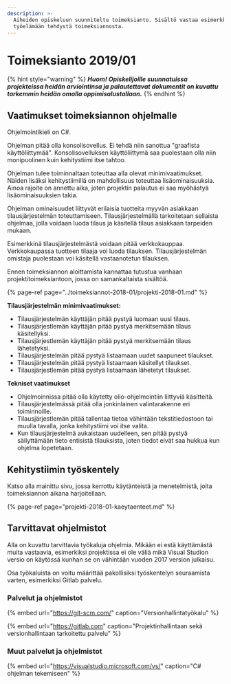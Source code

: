 ```yaml
---
description: >-
  Aiheiden opiskeluun suunniteltu toimeksianto. Sisältö vastaa esimerkkiä
  työelämään tehdystä toimeksiannosta.
---
```


# Toimeksianto 2019/01

{% hint style="warning" %}
_**Huom! Opiskelijoille suunnatuissa projekteissa heidän arviointinsa ja palautettavat dokumentit on kuvattu tarkemmin heidän omalla oppimisalustallaan.**_
{% endhint %}

## Vaatimukset toimeksiannon ohjelmalle

Ohjelmointikieli on C\#.

Ohjelman pitää olla konsolisovellus. Ei tehdä niin sanottua "graafista käyttöliittymää". Konsolisovelluksen käyttöliittymä saa puolestaan olla niin monipuolinen kuin kehitystiimi itse tahtoo.

Ohjelman tulee toiminnaltaan toteuttaa alla olevat minimivaatimukset. Näiden lisäksi kehitystiimillä on mahdollisuus toteuttaa lisäominaisuuksia. Ainoa rajoite on annettu aika, joten projektin palautus ei saa myöhästyä lisäominaisuuksien takia.

Ohjelman ominaisuudet liittyvät erilaisia tuotteita myyvän asiakkaan tilausjärjestelmän toteuttamiseen. Tilausjärjestelmällä tarkoitetaan sellaista ohjelmaa, jolla voidaan luoda tilaus ja käsitellä tilaus asiakkaan tarpeiden mukaan.

Esimerkkinä tilausjärjestelmästä voidaan pitää verkkokauppaa. Verkkokaupassa tuotteen tilaaja voi luoda tilauksen. Tilausjärjestelmän omistaja puolestaan voi käsitellä vastaanotetun tilauksen.

Ennen toimeksiannon aloittamista kannattaa tutustua vanhaan projektitoimeksiantoon, jossa on samankaltaista sisältöä. 

{% page-ref page="../toimeksiannot-2018-01/projekti-2018-01.md" %}

**Tilausjärjestelmän minimivaatimukset:**

* Tilausjärjestelmän käyttäjän pitää pystyä luomaan uusi tilaus.
* Tilausjärjestlemän käyttäjän pitää pystyä merkitsemään tilaus käsitellyksi.
* Tilausjärjestlemän käyttäjän pitää pystyä merkitsemään tilaus lähetetyksi.
* Tilausjärjestelmän pitää pystyä listaamaan uudet saapuneet tilaukset.
* Tilausjärjestelmän pitää pystyä listaamaan käsitellyt tilaukset.
* Tilausjärjestlemän pitää pystyä listaamaan lähetetyt tilaukset.

**Tekniset vaatimukset**

* Ohjelmoinnissa pitää olla käytetty olio-ohjelmointiin liittyviä käsitteitä.
* Tilausjärjestelmässä pitää olla jonkinlainen valintarakenne eri toiminnoille.
* Tilausjärjestlemän pitää tallentaa tietoa vähintään tekstitiedostoon tai muulla tavalla, jonka kehitystiimi voi itse valita.
* Kun tilausjärjestelmä aukaistaan uudelleen, sen pitää pystyä säilyttämään tieto entisistä tilauksista, joten tiedot eivät saa hukkua kun ohjelma lopetetaan.

## Kehitystiimin työskentely

Katso alla mainittu sivu, jossa kerrottu käytänteistä ja menetelmistä, joita toimeksiannon aikana harjoitellaan.

{% page-ref page="projekti-2018-01-kaeytaenteet.md" %}

## Tarvittavat ohjelmistot

Alla on kuvattu tarvittavia työkaluja ohjelmia. Mikään ei estä käyttämästä muita vastaavia, esimerkiksi projektissa ei ole väliä mikä Visual Studion versio on käytössä kunhan se on vähintään vuoden 2017 version julkaisu.

Osa työkaluista on voitu määrittää pakollisiksi työskentelyn seuraamista varten, esimerkiksi Gitlab palvelu.

### Palvelut ja ohjelmistot

{% embed url="https://git-scm.com/" caption="Versionhallintatyökalu" %}

{% embed url="https://gitlab.com" caption="Projektinhallintaan sekä versionhallintaan tarkoitettu palvelu" %}

### Muut palvelut ja ohjelmistot

{% embed url="https://visualstudio.microsoft.com/vs/" caption="C\# ohjelman tekemiseen" %}



